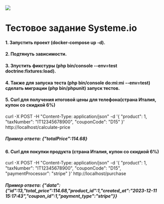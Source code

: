 <img src="https://avatars.githubusercontent.com/u/57795403?s=48&v=4">
<h1>Тестовое задание Systeme.io</h1>
<h4>1. Запустить проект (docker-compose up -d).</h4>
<h4>2. Подтянуть зависимости.</h4>
<h4>3. Зпустить фикстуры (php bin/console --env=test doctrine:fixtures:load).</h4>
<h4>4. Также для запуска теста (php bin/console do:mi:mi --env=test) сделать миграции (php bin/phpunit) запуск тестов. </h4>
<h4>5. Curl для получения итоговой цены для телефона(страна Италия, купон со скидкой 6%) </h4>
curl -X POST -H "Content-Type: application/json" -d '{
    "product": 1,
    "taxNumber": "IT12345678900",
    "couponCode": "D15"
}' http://localhost/calculate-price
<h5>Пример ответа: <span>{"totalPrice":114.68}</span></h5>
<h4>6. Curl для покупки продукта (страна Италия, купон со скидкой 6%) </h4>
curl -X POST -H "Content-Type: application/json" -d '{
    "product": 1,
    "taxNumber": "IT12345678900",
    "couponCode": "D15",
    "paymentProcessor": "stripe"
}' http://localhost/purchase
<h5>Пример ответа: {"data":{"id":13,"total_price":114.68,"product_id":1,"created_at":"2023-12-11 15:17:43","coupon_id":1,"payment_type":"stripe"}}</h5>